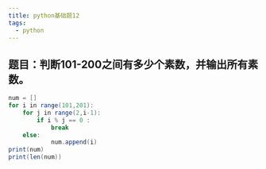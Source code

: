 ```yaml
---
title: python基础题12
tags:
  - python
---
```

## 题目：判断101-200之间有多少个素数，并输出所有素数。
```java
num = []
for i in range(101,201):
    for j in range(2,i-1):
        if i % j == 0 :
            break
    else:
            num.append(i)
print(num)
print(len(num))


```
